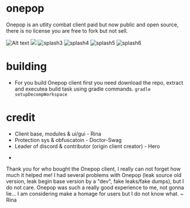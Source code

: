 # onepop
Onepop is an utlity combat client paid but now public and open source, there is no license you are free to fork but not sell.

![Alt text](/relative/splash/splash_1.png?raw=true)
![](https://github.com/SirRina/onepop/tree/main/splash/splash_2.png)
![splash3](https://github.com/SirRina/onepop/tree/main/splash/splash_3.png)
![splash4](https://github.com/SirRina/onepop/tree/main/splash/splash_4.png)
![splash5](https://github.com/SirRina/onepop/tree/main/splash/splash_5.png)
![splash6](https://github.com/SirRina/onepop/tree/main/splash/splash_6.png)

# building
- For you build Onepop client first you need download the repo, extract and executea build task using gradle commands.
```gradle setupDecompWorkspace```

# credit
- Client base, modules & ui/gui - Rina
- Protection sys & obfuscatoin - Doctor-Swag
- Leader of discord & contributor (origin client creator) - Hero

+

Thank you for who bought the Onepop client, I really can not forget how much it helped me!
I had several problems with Onepop (leak source old version, leak begin base version by a "dev", fake leaks/fake dumps), but I do not care.
Onepop was such a really good experience to me, not gonna lie... I am considering make a homage for users but I do not know what.
~ Rina
